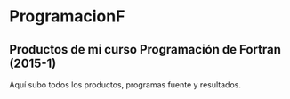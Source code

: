 # ProgramacionF
## Productos de mi curso Programación de Fortran (2015-1)
Aquí subo todos los productos, programas fuente y resultados.
